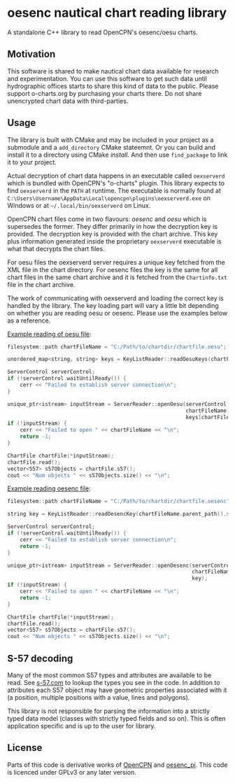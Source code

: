 # oesenc nautical chart reading library

A standalone C++ library to read OpenCPN's oesenc/oesu charts.

## Motivation

This software is shared to make nautical chart data available for research and experimentation. You can use this software to get such data until hydrographic offices starts to share this kind of data to the public. Please support o-charts.org by purchasing your charts there. Do not share unencrypted chart data with third-parties.

## Usage

The library is built with CMake and may be included in your project as a submodule and a `add_directory` CMake stateemnt. Or you can build and install it to a directory using CMake _install_. And then use `find_package` to link it to your project.

Actual decryption of chart data happens in an executable called `oexserverd` which is bundled with OpenCPN's "o-charts" plugin. This library expects to find `oexserverd` in the `PATH` at runtime. The executable is normally found at `C:\Users\Username\AppData\Local\opencpn\plugins\oexserverd.exe` on Windows or at `~/.local/bin/oexserverd` on Linux.

OpenCPN chart files come in two flavours: _oesenc_ and _oesu_ which is supersedes the former. They differ primarily in how the decryption key is provided. The decryption key is provided with the chart archive. This key plus information generated inside the proprietary `oexserverd` executable is what that decrypts the chart files.

For oesu files the oexserverd server requires a unique key fetched from the XML file in the chart directory. For oesenc files the key is the same for all chart files in the same chart archive and it is fetched from the `Chartinfo.txt` file in the chart archive.

The work of communicating with oexserverd and loading the correct key is handled by the library. The key loading part will vary a little bit depending on whether you are reading oesu or oesenc. Please use the examples below as a reference.

[Example reading of oesu file](examples/oesu_example.cpp):

```cpp
filesystem::path chartFileName = "C:/Path/to/chartdir/chartfile.oesu";

unordered_map<string, string> keys = KeyListReader::readOesuKeys(chartFileName.parent_path().string());

ServerControl serverControl;
if (!serverControl.waitUntilReady()) {
    cerr << "Failed to establish server connection\n";
}

unique_ptr<istream> inputStream = ServerReader::openOesu(serverControl.pipeName(),
                                                         chartFileName.string(),
                                                         keys[chartFileName.stem().string()]);
if (!inputStream) {
    cerr << "Failed to open " << chartFileName << "\n";
    return -1;
}

ChartFile chartFile(*inputStream);
chartFile.read();
vector<S57> s57Objects = chartFile.s57();
cout << "Num objects " << s57Objects.size() << "\n";
```

[Example reading oesenc file](examples/oesenc_example.cpp):

```cpp
filesystem::path chartFileName = "C:/Path/to/chartdir/chartfile.oesenc";

string key = KeyListReader::readOesencKey(chartFileName.parent_path().string());

ServerControl serverControl;
if (!serverControl.waitUntilReady()) {
    cerr << "Failed to establish server connection\n";
    return -1;
}

unique_ptr<istream> inputStream = ServerReader::openOesenc(serverControl.pipeName(),
                                                           chartFileName.string(),
                                                           key);
if (!inputStream) {
    cerr << "Failed to open " << chartFileName << "\n";
    return -1;
}

ChartFile chartFile(*inputStream);
chartFile.read();
vector<S57> s57Objects = chartFile.s57();
cout << "Num objects " << s57Objects.size() << "\n";
```

## S-57 decoding

Many of the most common S57 types and attributes are available to be read. See [s-57.com](http://www.s-57.com/) to lookup the types you see in the code. In addition to attributes each S57 object may have geometric properties associated with it (a position, multiple positions with a value, lines and polygons).

This library is not responsible for parsing the information into a strictly typed data model (classes with strictly typed fields and so on). This is often application specific and is up to the user for library.

## License

Parts of this code is derivative works of [OpenCPN](https://github.com/OpenCPN/OpenCPN) and [oesenc_pi](https://github.com/bdbcat/oesenc_pi). This code is licenced under GPLv3 or any later version.

